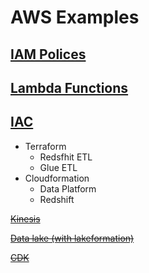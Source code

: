 # AWS Examples

## <ins>IAM Polices<ins>
## <ins>Lambda Functions<ins>
## <ins>IAC<ins>
* Terraform
  - Redsfhit ETL
  - Glue ETL
* Cloudformation
  - Data Platform
  - Redshift


~~<ins>Kinesis<ins>~~

~~<ins>Data lake (with lakeformation)<ins>~~

~~<ins>CDK<ins>~~

